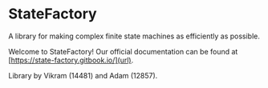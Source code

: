 # StateFactory
A library for making complex finite state machines as efficiently as possible.

Welcome to StateFactory! Our official documentation can be found at [https://state-factory.gitbook.io/](url).

Library by Vikram (14481) and Adam (12857).

